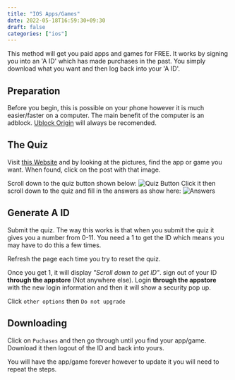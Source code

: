 ```yaml
---
title: "IOS Apps/Games"
date: 2022-05-18T16:59:30+09:30
draft: false
categories: ["ios"]
---
```


This method will get you paid apps and games for FREE. It works by signing you into an 'A ID' which has made purchases in the past. You simply download what you want and then log back into your 'A ID'.

## Preparation
Before you begin, this is possible on your phone however it is much easier/faster on a computer. The main benefit of the computer is an adblock. [Ublock Origin](https://ublockorigin.com/) will always be recomended.

## The Quiz
Visit [this Website](https://www.akwebguide.com/search/label/New%20System?&max-results=5) and by looking at the pictures, find the app or game you want. When found, click on the post with that image.

Scroll down to the quiz button shown below:
![Quiz Button](/posts/quizButton.png)
Click it then scroll down to the quiz and fill in the answers as show here:
![Answers](/posts/answers.png)

## Generate A ID
Submit the quiz. The way this works is that when you submit the quiz it gives you a number from 0-11. You need a 1 to get the ID which means you may have to do this a few times.

Refresh the page each time you try to reset the quiz.

Once you get 1, it will display _"Scroll down to get ID"_. sign out of your ID __through the appstore__ (Not anywhere else). Login __through the appstore__ with the new login information and then it will show a security pop up.

Click ```other options``` then ```Do not upgrade```

## Downloading
Click on ```Puchases``` and then go through until you find your app/game. Download it then logout of the ID and back into yours.

You will have the app/game forever however to update it you will need to repeat the steps.
